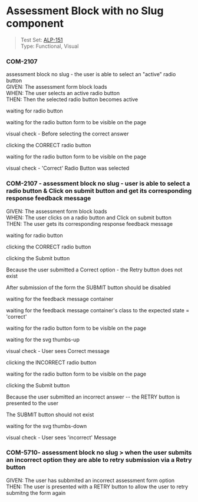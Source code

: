 # Assessment Block with no Slug component 
> Test Set: [ALP-151](https://everfi.atlassian.net/browse/ALP-151)     
Type: Functional, Visual

<!-- include: cypress/integration/blacksmith/assessment_block_with_no_slug.js -->

### COM-2107

assessment block no slug - the user is able to select an "active" radio button\
GIVEN: The assessment form block loads\
WHEN: The user selects an active radio button\
THEN: Then the selected radio button becomes active

waiting for radio button

waiting for the radio button form to be visible on the page

visual check -  Before selecting the correct answer

clicking the CORRECT radio button

waiting for the radio button form to be visible on the page

visual check -  'Correct' Radio Button was selected

### COM-2107 - assessment block no slug - user is able to select a radio button & Click on submit button and get its corresponding response feedback message

GIVEN: The assessment form block loads\
WHEN: The user clicks on a radio button and Click on submit button\
THEN: The user gets its corresponding response feedback message

waiting for radio button

clicking the CORRECT radio button

clicking the Submit button

Because the user submitted a Correct option - the Retry button does not exist

After submission of the form the SUBMIT button should be disabled

waiting for the feedback message container

waiting for the feedback message container's class to the expected state = 'correct'

waiting for the radio button form to be visible on the page

waiting for the svg thumbs-up

visual check -  User sees Correct message

clicking the INCORRECT radio button

waiting for the radio button form to be visible on the page

clicking the Submit button

Because the user submitted an incorrect answer -- the RETRY button is presented to the user

The SUBMIT button should not exist

waiting for the svg thumbs-down

visual check -  User sees 'incorrect' Message

### COM-5710- assessment block no slug > when the user submits an incorrect option they are able to retry submission via a Retry button

GIVEN: The user has subbmited an incorrect assessment form option\
THEN: The user is presented with a RETRY button to allow the user to retry submitng the form again

<!-- /include: cypress/integration/blacksmith/assessment_block_with_no_slug.js -->